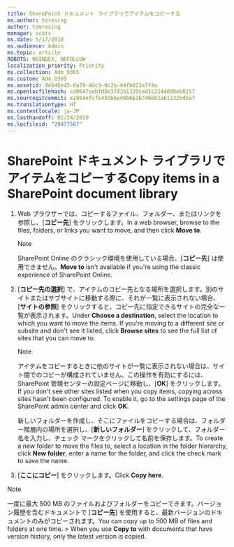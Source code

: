 ```yaml
---
title: SharePoint ドキュメント ライブラリでアイテムをコピーする
ms.author: toresing
author: tomresing
manager: scotv
ms.date: 5/17/2018
ms.audience: Admin
ms.topic: article
ROBOTS: NOINDEX, NOFOLLOW
localization_priority: Priority
ms.collection: Adm_O365
ms.custom: Adm_O365
ms.assetid: 94b46e45-0a79-4dc3-9c2b-94fb021a7f4a
ms.openlocfilehash: cd0647aabfd8e3783b1320ced1c2244098eb0257
ms.sourcegitcommit: e2864efcfb493b6e46b662b746661a61232bdba7
ms.translationtype: HT
ms.contentlocale: ja-JP
ms.lasthandoff: 01/24/2019
ms.locfileid: "29477567"
---
```

# <a name="copy-items-in-a-sharepoint-document-library"></a><span data-ttu-id="a2840-102">SharePoint ドキュメント ライブラリでアイテムをコピーする</span><span class="sxs-lookup"><span data-stu-id="a2840-102">Copy items in a SharePoint document library</span></span>

1. <span data-ttu-id="a2840-103">Web ブラウザーでは、コピーするファイル、フォルダー、またはリンクを参照し、[**コピー先**] をクリックします。</span><span class="sxs-lookup"><span data-stu-id="a2840-103">In a web browser, browse to the files, folders, or links you want to move, and then click **Move to**.</span></span>
    
    > [!NOTE]
    > <span data-ttu-id="a2840-104">SharePoint Online のクラシック環境を使用している場合、[**コピー先**] は使用できません。</span><span class="sxs-lookup"><span data-stu-id="a2840-104">**Move to** isn't available if you're using the classic experience of SharePoint Online.</span></span> 
  
2. <span data-ttu-id="a2840-p101">[**コピー先の選択**] で、アイテムのコピー先となる場所を選択します。別のサイトまたはサブサイトに移動する際に、それが一覧に表示されない場合、[**サイトの参照**] をクリックすると、コピー先に指定できるサイトの完全な一覧が表示されます。</span><span class="sxs-lookup"><span data-stu-id="a2840-p101">Under **Choose a destination**, select the location to which you want to move the items. If you're moving to a different site or subsite and don't see it listed, click **Browse sites** to see the full list of sites that you can move to.</span></span> 
    
    > [!NOTE]
    > <span data-ttu-id="a2840-p102">アイテムをコピーするときに他のサイトが一覧に表示されない場合は、サイト間でのコピーが構成されていません。この操作を有効にするには、SharePoint 管理センターの設定ページに移動し、[**OK**] をクリックします。</span><span class="sxs-lookup"><span data-stu-id="a2840-p102">If you don't see other sites listed when you copy items, copying across sites hasn't been configured. To enable it, go to the settings page of the SharePoint admin center and click **OK**.</span></span> 
  
    <span data-ttu-id="a2840-109">新しいフォルダーを作成し、そこにファイルをコピーする場合は、フォルダー階層内の場所を選択し、[**新しいフォルダー**] をクリックして、フォルダー名を入力し、チェック マークをクリックして名前を保存します。</span><span class="sxs-lookup"><span data-stu-id="a2840-109">To create a new folder to move the files to, select a location in the folder hierarchy, click **New folder**, enter a name for the folder, and click the check mark to save the name.</span></span>
    
3. <span data-ttu-id="a2840-110">[**ここにコピー**] をクリックします。</span><span class="sxs-lookup"><span data-stu-id="a2840-110">Click **Copy here**.</span></span>
    
> [!NOTE]
>  <span data-ttu-id="a2840-p103">一度に最大 500 MB のファイルおよびフォルダーをコピーできます。バージョン履歴を含むドキュメントで [**コピー先**] を使用すると、最新バージョンのドキュメントのみがコピーされます。</span><span class="sxs-lookup"><span data-stu-id="a2840-p103">You can copy up to 500 MB of files and folders at one time. >  When you use **Copy to** with documents that have version history, only the latest version is copied.</span></span> 
  

